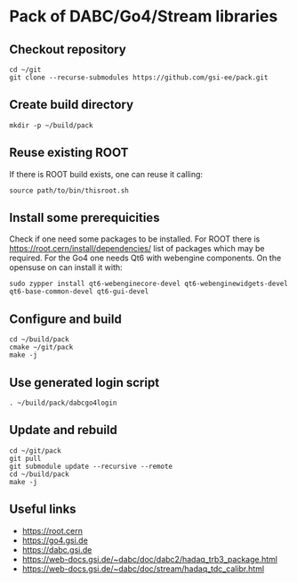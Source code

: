 # Pack of DABC/Go4/Stream libraries

## Checkout repository

    cd ~/git
    git clone --recurse-submodules https://github.com/gsi-ee/pack.git

## Create build directory

    mkdir -p ~/build/pack

## Reuse existing ROOT

If there is ROOT build exists, one can reuse it calling:

    source path/to/bin/thisroot.sh

## Install some prerequicities

Check if one need some packages to be installed. For ROOT there is https://root.cern/install/dependencies/ list of packages which may be required.
For the Go4 one needs Qt6 with webengine components. On the opensuse on can install it with:

    sudo zypper install qt6-webenginecore-devel qt6-webenginewidgets-devel qt6-base-common-devel qt6-gui-devel


## Configure and build

    cd ~/build/pack
    cmake ~/git/pack
    make -j

## Use generated login script

    . ~/build/pack/dabcgo4login

## Update and rebuild

    cd ~/git/pack
    git pull
    git submodule update --recursive --remote
    cd ~/build/pack
    make -j

## Useful links

* https://root.cern
* https://go4.gsi.de
* https://dabc.gsi.de
* https://web-docs.gsi.de/~dabc/doc/dabc2/hadaq_trb3_package.html
* https://web-docs.gsi.de/~dabc/doc/stream/hadaq_tdc_calibr.html



